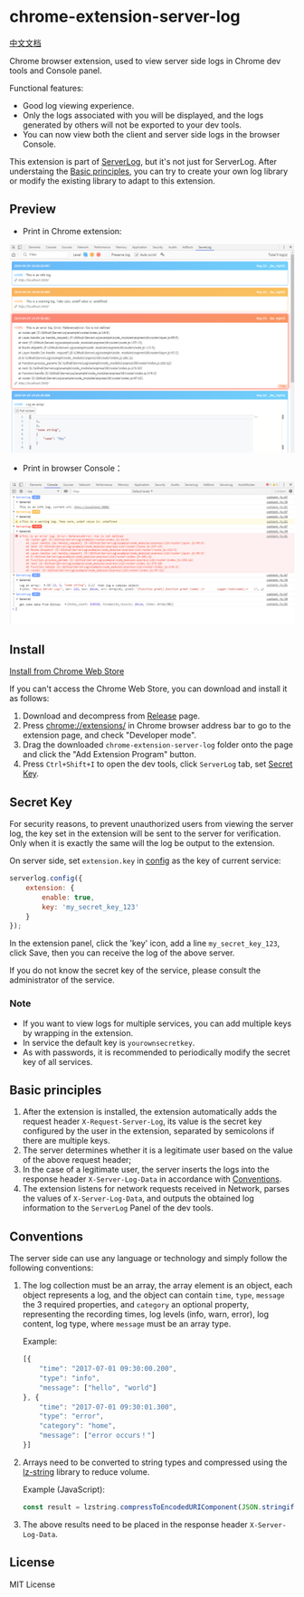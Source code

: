 # chrome-extension-server-log

[中文文档](https://github.com/eshengsky/ServerLog/blob/master/chrome-extension-server-log/README_zh.md)

Chrome browser extension, used to view server side logs in Chrome dev tools and Console panel.

Functional features:

* Good log viewing experience.
* Only the logs associated with you will be displayed, and the logs generated by others will not be exported to your dev tools.
* You can now view both the client and server side logs in the browser Console.

This extension is part of [ServerLog](https://github.com/eshengsky/ServerLog), but it's not just for ServerLog. After understaing the [Basic principles](#basic-principles), you can try to create your own log library or modify the existing library to adapt to this extension.

## Preview

* Print in Chrome extension:

![image](https://raw.githubusercontent.com/eshengsky/ServerLog/master/chrome-extension-server-log/preview_ext_en.png)

* Print in browser Console：

![image](https://raw.githubusercontent.com/eshengsky/ServerLog/master/chrome-extension-server-log/preview_console.png)

## Install

[Install from Chrome Web Store](https://chrome.google.com/webstore/detail/serverlog/ghmhlknahaejhdlobgpaoocmjlhgmcci)

If you can't access the Chrome Web Store, you can download and install it as follows:

1. Download and decompress from [Release](https://github.com/eshengsky/ServerLog/releases) page.
2. Press [chrome://extensions/](chrome://extensions/) in Chrome browser address bar to go to the extension page, and check "Developer mode".
3. Drag the downloaded `chrome-extension-server-log` folder onto the page and click the "Add Extension Program" button.
4. Press `Ctrl+Shift+I` to open the dev tools, click `ServerLog` tab, set [Secret Key](https://github.com/eshengsky/ServerLog/tree/master/chrome-extension-server-log#secret-key).

## Secret Key

For security reasons, to prevent unauthorized users from viewing the server log, the key set in the extension will be sent to the server for verification. Only when it is exactly the same will the log be output to the extension.

On server side, set `extension.key` in [config](https://github.com/eshengsky/ServerLog/blob/master/README_zh.md#configoptions) as the key of current service:
```js
serverlog.config({
    extension: {
        enable: true,
        key: 'my_secret_key_123'
    }
});
```

In the extension panel, click the 'key' icon, add a line `my_secret_key_123`, click Save, then you can receive the log of the above server.

If you do not know the secret key of the service, please consult the administrator of the service.

### Note

* If you want to view logs for multiple services, you can add multiple keys by wrapping in the extension.
* In service the default key is `yourownsecretkey`.
* As with passwords, it is recommended to periodically modify the secret key of all services.

## Basic principles

1. After the extension is installed, the extension automatically adds the request header `X-Request-Server-Log`, its value is the secret key configured by the user in the extension, ​​separated by semicolons if there are multiple keys.
2. The server determines whether it is a legitimate user based on the value of the above request header;
3. In the case of a legitimate user, the server inserts the logs into the response header `X-Server-Log-Data` in accordance with [Conventions](#conventions).
4. The extension listens for network requests received in Network, parses the values of `X-Server-Log-Data`, and outputs the obtained log information to the `ServerLog` Panel of the dev tools.

## Conventions

The server side can use any language or technology and simply follow the following conventions:

1. The log collection must be an array, the array element is an object, each object represents a log, and the object can contain `time`, `type`, `message` the 3 required properties, and `category` an optional property, representing the recording times, log levels (info, warn, error), log content, log type, where `message` must be an array type.

    Example:
    ```js
    [{
        "time": "2017-07-01 09:30:00.200",
        "type": "info",
        "message": ["hello", "world"]
    }, {
        "time": "2017-07-01 09:30:01.300",
        "type": "error",
        "category": "home",
        "message": ["error occurs！"]
    }]
    ```

2. Arrays need to be converted to string types and compressed using the [lz-string](http://pieroxy.net/blog/pages/lz-string/index.html) library to reduce volume.

    Example (JavaScript):
    ```js
    const result = lzstring.compressToEncodedURIComponent(JSON.stringify(logArr));
    ```

3. The above results need to be placed in the response header `X-Server-Log-Data`.

## License
MIT License